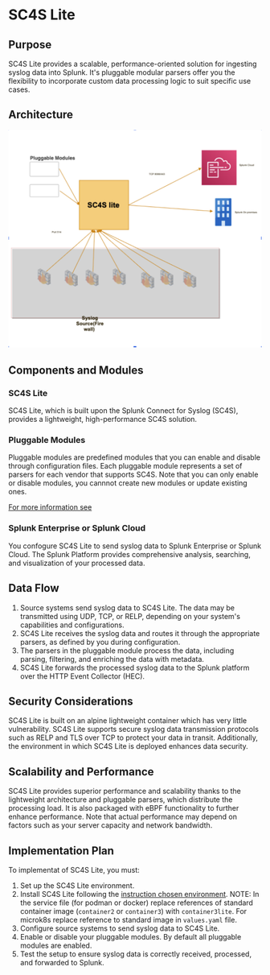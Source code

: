 # SC4S Lite
## Purpose
SC4S Lite provides a scalable, performance-oriented solution for ingesting syslog data into Splunk. It's pluggable modular parsers offer you the flexibility to incorporate custom data processing logic to suit specific use cases.
## Architecture
![architecture diagram](sc4slite_arch_diag.png)

## Components and Modules

### SC4S Lite
SC4S Lite, which is built upon the Splunk Connect for Syslog (SC4S), provides a lightweight, high-performance SC4S solution.
### Pluggable Modules
Pluggable modules are predefined modules that you can enable and disable through configuration files. Each pluggable module represents a set of parsers for each vendor that supports SC4S. Note that you can only enable or disable modules, you cannnot create new modules or update existing ones. 

[For more information see](pluggable_modules.md)

### Splunk Enterprise or Splunk Cloud
You confogure SC4S Lite to send syslog data to Splunk Enterprise or Splunk Cloud. The Splunk Platform provides comprehensive analysis, searching, and visualization of your processed data.

##  Data Flow
1. Source systems send syslog data to SC4S Lite. The data may be transmitted using UDP, TCP, or RELP, depending on your system's capabilities and configurations.
2. SC4S Lite receives the syslog data and routes it through the appropriate parsers, as defined by you during configuration.
3. The parsers in the pluggable module process the data, including parsing, filtering, and enriching the data with metadata.
4. SC4S Lite forwards the processed syslog data to the Splunk platform over the HTTP Event Collector (HEC).

## Security Considerations
SC4S Lite is built on an alpine lightweight container which has very little vulnerability. SC4S Lite supports secure syslog data transmission protocols such as RELP and TLS over TCP to protect your data in transit. Additionally, the environment in which SC4S Lite is deployed enhances data security.

## Scalability and Performance
SC4S Lite provides superior performance and scalability thanks to the lightweight architecture and pluggable parsers, which distribute the processing load. It is also packaged with eBPF functionality to further enhance performance. Note that actual performance may depend on factors such as your server capacity and network bandwidth.

## Implementation Plan
To implementat of SC4S Lite, you must:

1. Set up the SC4S Lite environment.
2. Install SC4S Lite following the [instruction chosen environment](./gettingstarted/). NOTE: In the service file (for podman or docker) replace references of standard container image (`container2` or `container3`) with `container3lite`. For microk8s replace reference to standard image in `values.yaml` file.
3. Configure source systems to send syslog data to SC4S Lite.
4. Enable or disable your pluggable modules. By default all pluggable modules are enabled.
6. Test the setup to ensure syslog data is correctly received, processed, and forwarded to Splunk.
